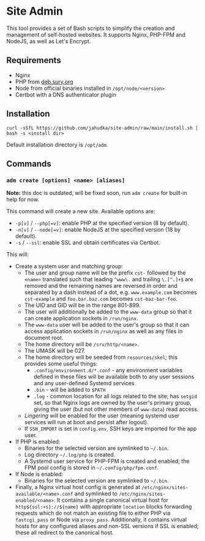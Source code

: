 # Site Admin

This tool provides a set of Bash scripts to simplify the creation and management of
self-hosted websites. It supports Nginx, PHP-FPM and NodeJS, as well as Let's Encrypt.

## Requirements

 - Nginx
 - PHP from [deb.sury.org](https://deb.sury.org)
 - Node from official binaries installed in `/opt/node/<version>`
 - Certbot with a DNS authenticator plugin

## Installation

```shell
curl -sSfL https://github.com/jahudka/site-admin/raw/main/install.sh | bash -s <install dir>
```

Default installation directory is `/opt/adm`.

## Commands

### `adm create [options] <name> [aliases]`

**Note:** this doc is outdated, will be fixed soon, run `adm create` for built-in help for now.

This command will create a new site. Available options are:
 - `-p[v]` / `--php[=v]`: enable PHP at the specified version (8 by default).
 - `-n[v]` / `--node[=v]`: enable NodeJS at the specified version (18 by default).
 - `-s` / `--ssl`: enable SSL and obtain certificates via Certbot.

This will:
 - Create a system user and matching group:
   - The user and group name will be the prefix `cst-` followed by the `<name>`
     translated such that leading `^www\.` and trailing `\.[^.]+$` are removed
     and the remaining names are reversed in order and separated by a dash instead
     of a dot, e.g. `www.example.com` becomes `cst-example` and `foo.bar.baz.com`
     becomes `cst-baz-bar-foo`.
   - The UID and GID will be in the range 801-899.
   - The user will additionally be added to the `www-data` group so that it can
     create application sockets in `/run/nginx`.
   - The `www-data` user will be added to the user's group so that it can access
     application sockets in `/run/nginx` as well as any files in document root.
   - The home directory will be `/srv/http/<name>`.
   - The UMASK will be 027.
   - The home directory will be seeded from `resources/skel`; this provides some
     useful things:
     - `.config/environment.d/*.conf` - any environment variables defined in these
       files will be available both to any user sessions and any user-defined Systemd
       services
     - `.bin` - will be added to `$PATH`
     - `.log` - common location for all logs related to the site; has `setgid` set,
       so that Nginx logs are owned by the user's primary group, giving the user
       (but not other members of `www-data`) read access.
   - _Lingering_ will be enabled for the user (meaning systemd user services will
     run at boot and persist after logout).
   - If `SSH_IMPORT` is set in `config.env`, SSH keys are imported for the app user.
 - If PHP is enabled:
   - Binaries for the selected version are symlinked to `~/.bin`.
   - Log directory `~/.log/php` is created.
   - A Systemd user service for PHP-FPM is created and enabled; the FPM pool config
     is stored in `~/.config/php/fpm.conf`.
 - If Node is enabled:
   - Binaries for the selected version are symlinked to `~/.bin`.
 - Finally, a Nginx virtual host config is generated at `/etc/nginx/sites-available/<name>.conf`
   and symlinked to `/etc/nginx/sites-enabled/<name>`. It contains a single canonical
   virtual host for `http${ssl:+s}://${name}` with appropriate `location` blocks forwarding
   requests which do not match an existing file to either PHP via `fastcgi_pass` or Node
   via `proxy_pass`. Additionally, it contains virtual hosts for any configured aliases
   and non-SSL versions if SSL is enabled; these all redirect to the canonical host.

